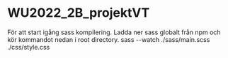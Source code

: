 # WU2022_2B_projektVT

För att start igång sass kompilering. Ladda ner sass globalt från npm och kör kommandot nedan i root directory.
sass --watch ./sass/main.scss ./css/style.css
